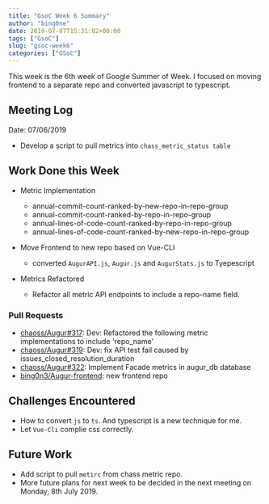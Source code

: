 ```yaml
---
title: "GsoC Week 6 Summary"
author: "bing0ne"
date: 2019-07-07T15:31:02+08:00
tags: ["GsoC"]
slug: "gsoc-week6"
categories: ["GSoC"]
---
```


This week is the 6th week of Google Summer of Week. I focused on moving frontend to a separate repo and converted javascript to typescript. 

<!--more-->

## Meeting Log

Date: 07/06/2019 

- Develop a script to pull metrics into `chass_metric_status table`

## Work Done this Week

- Metric Implementation 
  - annual-commit-count-ranked-by-new-repo-in-repo-group
  - annual-commit-count-ranked-by-repo-in-repo-group
  - annual-lines-of-code-count-ranked-by-repo-in-repo-group
  - annual-lines-of-code-count-ranked-by-new-repo-in-repo-group

- Move Frontend to new repo based on Vue-CLI 
  - converted `AugurAPI.js`, `Augur.js` and `AugurStats.js` to Tyepescript 

- Metrics Refactored
  - Refactor all metric API endpoints to include a repo-name field.

### Pull Requests
- [chaoss/Augur#317](https://github.com/chaoss/augur/pull/317): Dev: Refactored the following metric implementations to include 'repo_name' 
- [chaoss/Augur#319](https://github.com/chaoss/augur/pull/319): Dev: fix API test fail caused by issues_closed_resolution_duration
- [chaoss/Augur#322](https://github.com/chaoss/augur/pull/322): Implement Facade metrics in augur_db database 
- [bing0n3/Augur-frontend](https://github.com/bing0n3/augur-frontend): new frontend repo


## Challenges Encountered
* How to convert `js` to `ts`. And typescript is a new technique for me.
* Let `Vue-Cli` complie css correctly. 

## Future Work 
- Add script to pull `metirc` from chass metric repo. 
- More future plans for next week to be decided in the next meeting on Monday, 8th July 2019.


